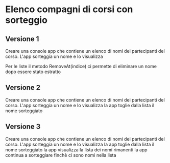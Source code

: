 # Elenco compagni di corsi con sorteggio
## Versione 1

Creare una console app che contiene un elenco di nomi dei partecipanti del corso.
L'app sorteggia un nome e lo visualizza

Per le liste
il metodo RemoveAt(indice) ci permette di eliminare un nome dopo essere stato estratto

## Versione 2


Creare una console app che contiene un elenco di nomi dei partecipanti del corso.
L'app sorteggia un nome e lo visualizza
la app toglie dalla lista il nome sorteggiato


## Versione 3

Creare una console app che contiene un elenco di nomi dei partecipanti del corso.
L'app sorteggia un nome e lo visualizza
la app toglie dalla lista il nome sorteggiato
la app visualizza la lista dei nomi rimanenti
la app continua a sorteggiare finchè ci sono nomi nella lista
